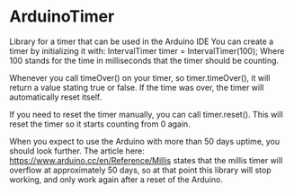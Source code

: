 # ArduinoTimer
Library for a timer that can be used in the Arduino IDE
You can create a timer by initializing it with:
IntervalTimer timer = IntervalTimer(100);
Where 100 stands for the time in milliseconds that the timer should be counting.

Whenever you call timeOver() on your timer, so timer.timeOver(), it will return a value stating true or false.
If the time was over, the timer will automatically reset itself.

If you need to reset the timer manually, you can call timer.reset().
This will reset the timer so it starts counting from 0 again.

When you expect to use the Arduino with more than 50 days uptime, you should look further.
The article here: https://www.arduino.cc/en/Reference/Millis states that the millis timer will overflow at approximately 50 days, so at that point
this library will stop working, and only work again after a reset of the Arduino.
